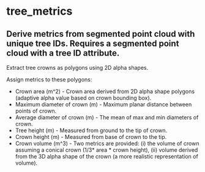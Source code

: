 # tree_metrics
## Derive metrics from segmented point cloud with unique tree IDs. Requires a segmented point cloud with a tree ID attribute.

Extract tree crowns as polygons using 2D alpha shapes.

Assign metrics to these polygons:
  - Crown area (m^2) - Crown area derived from 2D alpha shape polygons (adaptive alpha value based on crown bounding box).
  - Maximum diameter of crown (m) - Maximum planar distance between points of crown.
  - Average diameter of crown (m) - The mean of max and min diameters of crown.
  - Tree height (m) - Measured from ground to the tip of crown.
  - Crown height (m) - Measured from base of crown to the tip.
  - Crown volume (m^3) - Two metrics are provided: (i) the volume of crown assuming a conical crown (1/3* area * crown height), (ii) volume derived from the 3D alpha shape of the crown (a more realistic representation of volume).
